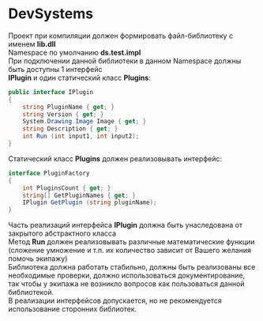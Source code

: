 # DevSystems 
Проект при компиляции должен формировать файл-библиотеку с именем **lib.dll**  
Namespace по умолчанию **ds.test.impl**  
При подключении данной библиотеки в данном Namespace должны быть доступны 1 интерфейс  
**IPlugin** и один статический класс **Plugins**:  
```C#
public interface IPlugin
{
    string PluginName { get; }
    string Version { get; }
    System.Drawing.Image Image { get; }
    string Description { get; }
    int Run (int input1, int input2);
}
```

Статический класс **Plugins** должен реализовывать интерфейс:  
```C#
interface PluginFactory
{
    int PluginsCount { get; }
    string[] GetPluginNames { get; }
    IPlugin GetPlugin (string pluginName);
}
```
  
Часть реализаций интерфейса **IPlugin** должна быть унаследована от закрытого абстрактного
класса  
Метод **Run** должен реализовывать различные математические функции (сложение умножение и
т.п. их количество зависит от Вашего желания помочь экипажу)  
Библиотека должна работать стабильно, должны быть реализованы все необходимые проверки,
должно использоваться документирование, так чтобы у экипажа не возникло вопросов как
пользоваться данной библиотекой.  
В реализации интерфейсов допускается, но не рекомендуется использование сторонних
библиотек.
